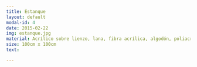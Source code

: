 ```yaml
---
title: Estanque
layout: default
modal-id: 4
date: 2015-02-22
img: estanque.jpg
material: Acrílico sobre lienzo, lana, fibra acrílica, algodón, poliacrílico, raffia rayón
size: 100cm x 100cm
text:

---
```

